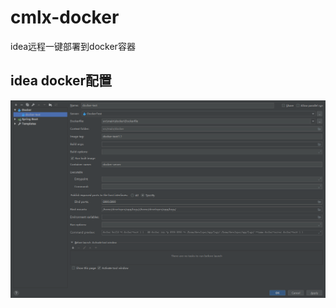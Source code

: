 # cmlx-docker
idea远程一键部署到docker容器

## idea docker配置
![image](https://github.com/cmlx1218/cmlx-docker/blob/master/idea%E4%B8%ADdocker%E9%85%8D%E7%BD%AE.png)
